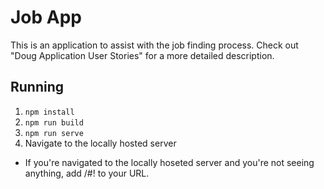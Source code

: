 # Job App

This is an application to assist with the job finding process. Check out "Doug Application User Stories" for a more detailed description.

## Running

1. `npm install`
1. `npm run build`
1. `npm run serve`
1. Navigate to the locally hosted server
* If you're navigated to the locally hoseted server and you're not seeing anything, add /#! to your URL. 
